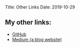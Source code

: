 Title: Other Links
Date: 2019-10-29

## My other links:
- [GitHub](https://github.com/yxwangnju) 
- [Medium (a blog website)](https://medium.com/@audreywongkg)

